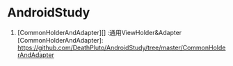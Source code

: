 # AndroidStudy
1. [CommonHolderAndAdapter][] :通用ViewHolder&Adapter   
   [CommonHolderAndAdapter]: https://github.com/DeathPluto/AndroidStudy/tree/master/CommonHolderAndAdapter